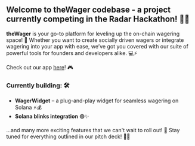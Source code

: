 ## Welcome to theWager codebase - a project currently competing in the Radar Hackathon! 🎉👾

**theWager** is your go-to platform for leveling up the on-chain wagering space! 🚀 Whether you want to create socially driven wagers or integrate wagering into your app with ease, we’ve got you covered with our suite of powerful tools for founders and developers alike. 💻⚡️

Check out our app [here](https://app.thewager.lol)! 🎮

### Currently building: 🛠️

- **WagerWidget** – a plug-and-play widget for seamless wagering on Solana ⚡️💰
- **Solana blinks integration** 🟢✨
  
...and many more exciting features that we can't wait to roll out! 🚀 Stay tuned for everything outlined in our pitch deck! 📜👀

